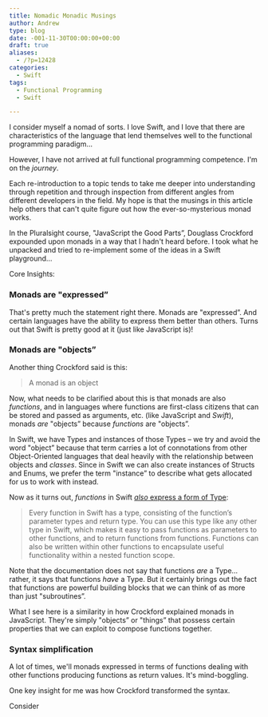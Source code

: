 ```yaml
---
title: Nomadic Monadic Musings
author: Andrew
type: blog
date: -001-11-30T00:00:00+00:00
draft: true
aliases:
  - /?p=12428
categories:
  - Swift
tags:
  - Functional Programming
  - Swift

---
```

I consider myself a nomad of sorts. I love Swift, and I love that there are characteristics of the language that lend themselves well to the functional programming paradigm&#8230;

However, I have not arrived at full functional programming competence. I'm on the _journey_.

Each re-introduction to a topic tends to take me deeper into understanding through repetition and through inspection from different angles from different developers in the field. My hope is that the musings in this article help others that can't quite figure out how the ever-so-mysterious monad works.

In the Pluralsight course, "JavaScript the Good Parts&#8221;, Douglass Crockford expounded upon monads in a way that I hadn't heard before. I took what he unpacked and tried to re-implement some of the ideas in a Swift playground&#8230;

Core Insights:

### Monads are "expressed&#8221;

That's pretty much the statement right there. Monads are "expressed&#8221;. And certain languages have the ability to express them better than others. Turns out that Swift is pretty good at it (just like JavaScript is)!

### Monads are "objects&#8221;

Another thing Crockford said is this:

> A monad is an object 

Now, what needs to be clarified about this is that monads are also _functions_, and in languages where functions are first-class citizens that can be stored and passed as arguments, etc. (like JavaScript and _Swift_), monads _are_ "objects&#8221; because _functions_ are "objects&#8221;.

In Swift, we have Types and instances of those Types – we try and avoid the word "object&#8221; because that term carries a lot of connotations from other Object-Oriented languages that deal heavily with the relationship between objects and _classes_. Since in Swift we can also create instances of Structs and Enums, we prefer the term "instance&#8221; to describe what gets allocated for us to work with instead.

Now as it turns out, _functions_ in Swift [_also_ express a form of Type][1]:

> Every function in Swift has a type, consisting of the function’s parameter types and return type. You can use this type like any other type in Swift, which makes it easy to pass functions as parameters to other functions, and to return functions from functions. Functions can also be written within other functions to encapsulate useful functionality within a nested function scope. 

Note that the documentation does not say that functions _are_ a Type&#8230; rather, it says that functions _have_ a Type. But it certainly brings out the fact that functions are powerful building blocks that we can think of as more than just "subroutines&#8221;.

What I see here is a similarity in how Crockford explained monads in JavaScript. They're simply "objects&#8221; or "things&#8221; that possess certain properties that we can exploit to compose functions together.

### Syntax simplification

A lot of times, we'll monads expressed in terms of functions dealing with other functions producing functions as return values. It's mind-boggling.

One key insight for me was how Crockford transformed the syntax.

Consider

 [1]: https://developer.apple.com/library/mac/documentation/Swift/Conceptual/Swift_Programming_Language/Functions.html